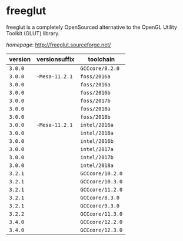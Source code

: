 # freeglut

freeglut is a completely OpenSourced alternative to the OpenGL Utility Toolkit (GLUT) library.

*homepage*: <http://freeglut.sourceforge.net/>

version | versionsuffix | toolchain
--------|---------------|----------
``3.0.0`` |  | ``GCCcore/8.2.0``
``3.0.0`` | ``-Mesa-11.2.1`` | ``foss/2016a``
``3.0.0`` |  | ``foss/2016a``
``3.0.0`` |  | ``foss/2016b``
``3.0.0`` |  | ``foss/2017b``
``3.0.0`` |  | ``foss/2018a``
``3.0.0`` |  | ``foss/2018b``
``3.0.0`` | ``-Mesa-11.2.1`` | ``intel/2016a``
``3.0.0`` |  | ``intel/2016a``
``3.0.0`` |  | ``intel/2016b``
``3.0.0`` |  | ``intel/2017a``
``3.0.0`` |  | ``intel/2017b``
``3.0.0`` |  | ``intel/2018a``
``3.2.1`` |  | ``GCCcore/10.2.0``
``3.2.1`` |  | ``GCCcore/10.3.0``
``3.2.1`` |  | ``GCCcore/11.2.0``
``3.2.1`` |  | ``GCCcore/8.3.0``
``3.2.1`` |  | ``GCCcore/9.3.0``
``3.2.2`` |  | ``GCCcore/11.3.0``
``3.4.0`` |  | ``GCCcore/12.2.0``
``3.4.0`` |  | ``GCCcore/12.3.0``
